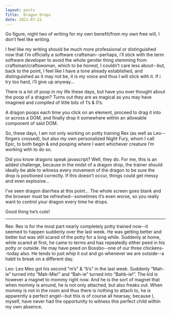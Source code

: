 ```yaml
---
layout: posts
Title:  Dragon Drops
date: 2021-07-21
---
```


Go figure, night two of writing for my own benefit/from my own free will, I don’t feel like writing.

I feel like my writing should be much more professional or distinguished now that I’m officially a software craftsman--perhaps, i’ll stick with the term software developer to avoid the whole gender thing stemming from craftsman/craftswoman, which to be honest, I couldn’t care less about--but, back to the point, I feel like I have a tone already established, and distinguished as it may not be, it is my voice and thus I will stick with it.  If i try too hard, i’ll give up anyway…

There is a lot of poop in my life these days, but have you ever thought about the poop of a dragon?  Turns out they are as magical as you may have imagined and compiled of little bits of 1’s & 0’s.

A dragon poops each time you click on an element, proceed to drag it into or across a DOM, and finally drop it somewhere within an allowable component of said DOM.

So, these days, I am not only working on potty training Rex (as well as Leo--fingers crossed), but also my own personalized Night Fury, whom I call Epic, to both begin & end pooping where I want whichever creature I’m working with to do so.

Did you know dragons speak javascript?  Well, they do.  For me, this is an added challenge, because in the midst of a dragon drop, the trainer should ideally be able to witness every movement of the dragon to be sure the drop is positioned correctly.  If this doesn’t occur, things could get messy and even explosive…

I’ve seen dragon diarrhea at this point…  The whole screen goes blank and the browser must be refreshed--sometimes it’s even worse, so you really want to control your dragon every time he drops.

Good thing he’s cute!

---

Rex:
Rex is for the most part nearly completely potty trained now--it seemed to happen suddenly over the last week.  He was getting better and better but was still scared of the potty for a long while.  Suddenly at home, while scared at first, he came to terms and has repeatedly either peed in his potty or outside.  He may have peed on Bossbo--one of our three chickens--today also.  He tends to just whip it out and go whenever we are outside--a habit to break on a different day.

Leo:
Leo Meo got his second “m’s” & “b’s” in the last week.  Suddenly “Mah-ie” turned into “Mah-Mie!” and “Bah-ie” turned into “Bahb-ie!”.  The kid is however a magnet to mommy right now.  And he is the sort of magnet that when mommy is around, he is not only attached, but also freaks out.  When mommy is not in the room and thus there is nothing to attach to, he is apparently a perfect angel--but this is of course all hearsay, because I, myself, have never had the opportunity to witness this perfect child within my own absence.  
